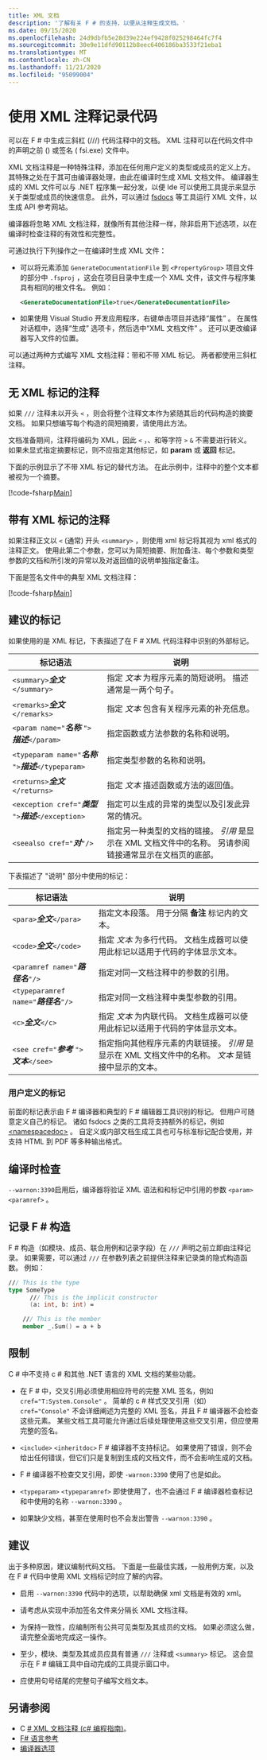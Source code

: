 ```yaml
---
title: XML 文档
description: '了解有关 F # 的支持，以便从注释生成文档。'
ms.date: 09/15/2020
ms.openlocfilehash: 24d9dbfb5e28d39e224ef9428f025298464fc7f4
ms.sourcegitcommit: 30e9e11dfd90112b8eec6406186ba3533f21eba1
ms.translationtype: MT
ms.contentlocale: zh-CN
ms.lasthandoff: 11/21/2020
ms.locfileid: "95099004"
---
```

# <a name="document-your-code-with-xml-comments"></a>使用 XML 注释记录代码

可以在 F # 中生成三斜杠 (///) 代码注释中的文档。 XML 注释可以在代码文件中的声明之前 () 或签名 ( fsi.exe) 文件中。

XML 文档注释是一种特殊注释，添加在任何用户定义的类型或成员的定义上方。
其特殊之处在于其可由编译器处理，由此在编译时生成 XML 文档文件。
编译器生成的 XML 文件可以与 .NET 程序集一起分发，以便 Ide 可以使用工具提示来显示关于类型或成员的快速信息。 此外，可以通过 [fsdocs](http://fsprojects.github.io/FSharp.Formatting/) 等工具运行 XML 文件，以生成 API 参考网站。

编译器将忽略 XML 文档注释，就像所有其他注释一样，除非启用下述选项，以在编译时检查注释的有效性和完整性。

可通过执行下列操作之一在编译时生成 XML 文件：

- 可以将元素添加 `GenerateDocumentationFile` 到 `<PropertyGroup>` 项目文件的部分中 `.fsproj` ，这会在项目目录中生成一个 XML 文件，该文件与程序集具有相同的根文件名。 例如：

   ```xml
   <GenerateDocumentationFile>true</GenerateDocumentationFile>
   ```

- 如果使用 Visual Studio 开发应用程序，右键单击项目并选择“属性”  。 在属性对话框中，选择“生成”  选项卡，然后选中“XML 文档文件”  。 还可以更改编译器写入文件的位置。

可以通过两种方式编写 XML 文档注释：带和不带 XML 标记。 两者都使用三斜杠注释。

## <a name="comments-without-xml-tags"></a>无 XML 标记的注释

如果 `///` 注释未以开头 `<` ，则会将整个注释文本作为紧随其后的代码构造的摘要文档。 如果只想编写每个构造的简短摘要，请使用此方法。

文档准备期间，注释将编码为 XML，因此 `<` ，、和等字符 `>` `&` 不需要进行转义。 如果未显式指定摘要标记，则不应指定其他标记，如 **param** 或 **返回** 标记。

下面的示例显示了不带 XML 标记的替代方法。 在此示例中，注释中的整个文本都被视为一个摘要。

[!code-fsharp[Main](~/samples/snippets/fsharp/lang-ref-2/snippet7102.fs)]

## <a name="comments-with-xml-tags"></a>带有 XML 标记的注释

如果注释正文以 `<` (通常) 开头 `<summary>` ，则使用 xml 标记将其视为 xml 格式的注释正文。 使用此第二个参数，您可以为简短摘要、附加备注、每个参数和类型参数的文档和所引发的异常以及对返回值的说明单独指定备注。

下面是签名文件中的典型 XML 文档注释：

[!code-fsharp[Main](~/samples/snippets/fsharp/lang-ref-2/snippet7101.fs)]

## <a name="recommended-tags"></a>建议的标记

如果使用的是 XML 标记，下表描述了在 F # XML 代码注释中识别的外部标记。

| 标记语法                                  | 说明 |
|---------------------------------------------|-----------|
| `<summary>`**_全文_**`</summary>`           | 指定 *文本* 为程序元素的简短说明。 描述通常是一两个句子。|
| `<remarks>`**_全文_**`</remarks>`           | 指定 *文本* 包含有关程序元素的补充信息。|
| `<param name="`**_名称_** `">`**_描述_**`</param>` | 指定函数或方法参数的名称和说明。|
| `<typeparam name="`**_名称_** `">`**_描述_**`</typeparam>` | 指定类型参数的名称和说明。|
| `<returns>`**_全文_**`</returns>`           | 指定 *文本* 描述函数或方法的返回值。|
| `<exception cref="`**_类型_** `">`**_描述_**`</exception>` |指定可以生成的异常的类型以及引发此异常的情况。|
| `<seealso cref="`**_对_**`"/>`      | 指定另一种类型的文档的链接。 *引用* 是显示在 XML 文档文件中的名称。 另请参阅链接通常显示在文档页的底部。|

下表描述了 "说明" 部分中使用的标记：

| 标记语法                                | 说明 |
|-------------------------------------------|-------------|
| `<para>`**_全文_**`</para>`               | 指定文本段落。 用于分隔 **备注** 标记内的文本。|
| `<code>`**_全文_**`</code>`               | 指定 *文本* 为多行代码。 文档生成器可以使用此标记以适用于代码的字体显示文本。|
| `<paramref name="`**_路径名_**`"/>`         | 指定对同一文档注释中的参数的引用。|
| `<typeparamref name="`**_路径名_**`"/>`     | 指定对同一文档注释中类型参数的引用。|
| `<c>`**_全文_**`</c>`                     | 指定 *文本* 为内联代码。 文档生成器可以使用此标记以适用于代码的字体显示文本。|
| `<see cref="`**_参考_** `">`**_文本_**`</see>` | 指定指向其他程序元素的内联链接。 *引用* 是显示在 XML 文档文件中的名称。 *文本* 是链接中显示的文本。|

### <a name="user-defined-tags"></a>用户定义的标记

前面的标记表示由 F # 编译器和典型的 F # 编辑器工具识别的标记。 但用户可随意定义自己的标记。
诸如 fsdocs 之类的工具将支持额外的标记，例如 [\<namespacedoc>](https://github.com/fsharp/fslang-design/blob/master/tooling/FST-1031-xmldoc-extensions.md) 。
自定义或内部文档生成工具也可与标准标记配合使用，并支持 HTML 到 PDF 等多种输出格式。

## <a name="compile-time-checking"></a>编译时检查

`--warnon:3390`启用后，编译器将验证 XML 语法和和标记中引用的参数 `<param>` `<paramref>` 。

## <a name="documenting-f-constructs"></a>记录 F # 构造

F # 构造（如模块、成员、联合用例和记录字段）在 `///` 声明之前立即由注释记录。
如果需要，可以通过 `///` 在参数列表之前提供注释来记录类的隐式构造函数。 例如：

```fsharp
/// This is the type
type SomeType
      /// This is the implicit constructor
      (a: int, b: int) =

    /// This is the member
    member _.Sum() = a + b
```

## <a name="limitations"></a>限制

C # 中不支持 c # 和其他 .NET 语言的 XML 文档的某些功能。

- 在 F # 中，交叉引用必须使用相应符号的完整 XML 签名，例如 `cref="T:System.Console"` 。
  简单的 c # 样式交叉引用（如） `cref="Console"` 不会详细阐述为完整的 XML 签名，并且 F # 编译器不会检查这些元素。 某些文档工具可能允许通过后续处理使用这些交叉引用，但应使用完整的签名。

- `<include>` `<inheritdoc>` F # 编译器不支持标记。 如果使用了错误，则不会给出任何错误，但它们只是复制到生成的文档文件，而不会影响生成的文档。

- F # 编译器不检查交叉引用，即使 `-warnon:3390` 使用了也是如此。

- `<typeparam>` `<typeparamref>` 即使使用了，也不会通过 F # 编译器检查标记和中使用的名称 `--warnon:3390` 。

- 如果缺少文档，甚至在使用时也不会发出警告 `--warnon:3390` 。

## <a name="recommendations"></a>建议

出于多种原因，建议编制代码文档。 下面是一些最佳实践，一般用例方案，以及在 F # 代码中使用 XML 文档标记时应了解的内容。

- 启用 `--warnon:3390` 代码中的选项，以帮助确保 xml 文档是有效的 xml。

- 请考虑从实现中添加签名文件来分隔长 XML 文档注释。

- 为保持一致性，应编制所有公共可见类型及其成员的文档。 如果必须这么做，请完整全面地完成这一操作。

- 至少，模块、类型及其成员应具有普通 `///` 注释或 `<summary>` 标记。 这会显示在 F # 编辑工具中自动完成的工具提示窗口中。

- 应使用句号结尾的完整句子编写文档文本。

## <a name="see-also"></a>另请参阅

- C [# XML 文档注释 &#40;c&#35; 编程指南&#41;](../../csharp/programming-guide/xmldoc/index.md)。
- [F# 语言参考](index.md)
- [编译器选项](compiler-options.md)
